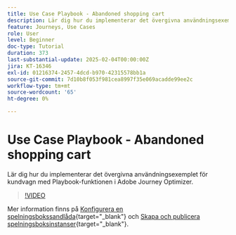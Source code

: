 ```yaml
---
title: Use Case Playbook - Abandoned shopping cart
description: Lär dig hur du implementerar det övergivna användningsexemplet för kundvagn med Playbook-funktionen i Adobe Journey Optimizer (AJO).
feature: Journeys, Use Cases
role: User
level: Beginner
doc-type: Tutorial
duration: 373
last-substantial-update: 2025-02-04T00:00:00Z
jira: KT-16346
exl-id: 01216374-2457-4dcd-b970-42315578bb1a
source-git-commit: 7d10b8f053f981cea8997f35e069acadde99ee2c
workflow-type: tm+mt
source-wordcount: '65'
ht-degree: 0%

---
```


# Use Case Playbook - Abandoned shopping cart

Lär dig hur du implementerar det övergivna användningsexemplet för kundvagn med Playbook-funktionen i Adobe Journey Optimizer.

>[!VIDEO](https://video.tv.adobe.com/v/3443964/?learn=on&enablevpops)

Mer information finns på [Konfigurera en spelningsbokssandlåda](https://experienceleague.adobe.com/en/docs/platform-learn/tutorials/use-case-playbooks/configure-a-playbook-sandbox){target="_blank"} och [Skapa och publicera spelningsboksinstanser](https://experienceleague.adobe.com/en/docs/platform-learn/tutorials/use-case-playbooks/create-and-publish-a-playbook-instance){target="_blank"}.
